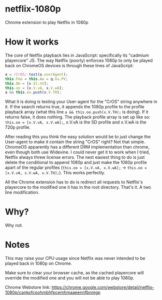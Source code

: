 # netflix-1080p
Chrome extension to play Netflix in 1080p

# How it works

The core of Netflix playback lies in JavaScript: specifically its "cadmium playercore" JS. The way Netflix (poorly) enforces 1080p to only be played back on ChromeOS devices is through these lines of JavaScript:

```javascript
a = /CrOS/.test(a.userAgent);
this.Fma = this.Aw = q.Gu.PV;
this.Qm = [x.$l.nV];
this.oo = [x.V.vA, x.V.wA];
a && this.oo.push(x.V.TH);
```

What it is doing is testing your User-agent for the "CrOS" string anywhere in it. If the search returns true, it appends the 1080p profile to the profile playback array (what this line `a && this.oo.push(x.V.TH);` is doing). If it returns false, it does nothing. The playback profile array is set up like so: `this.oo = [x.V.vA, x.V.wA];`, x.V.vA is the SD profile and x.V.wA is the 720p profile.

After reading this you think the easy solution would be to just change the User-agent to make it contain the string "CrOS" right? Not that simple. ChromeOS apparently has a different DRM implementation than chrome, even though both use Widevine. I could never get it to work when I tried, Netflix always threw license errors. The next easiest thing to do is just delete the conditional to append 1080p and just make the 1080p profile apart of the regular profiles (`this.oo = [x.V.vA, x.V.wA];` -> `this.oo = [x.V.vA, x.V.wA, x.V.TH];`). This works perfectly.

All the Chrome extension has to do is redirect all requests to Netflix's playercore to the modified one it has in the root directory. That's it. A two line modification.

# Why?

Why not.

# Notes

This may raise your CPU usage since Netflix was never intended to be played back in 1080p on Chrome.

Make sure to clear your browser cache, as the cached playercore will override the modified one and you will not be able to play 1080p.

Chrome Webstore link: https://chrome.google.com/webstore/detail/netflix-1080p/cankofcoohmbhfpcemhmaaeennfbnmgp
